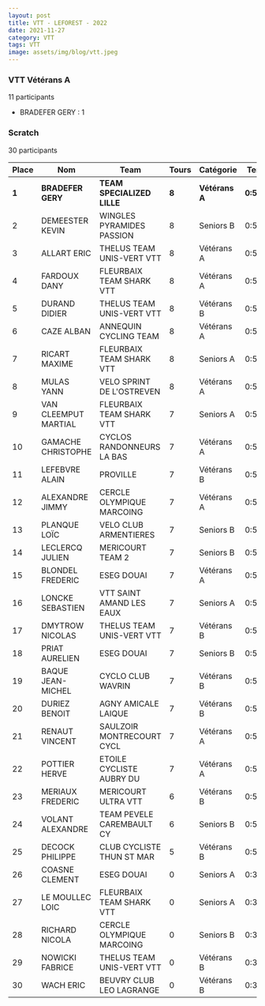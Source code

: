 ```yaml
---
layout: post
title: VTT - LEFOREST - 2022
date: 2021-11-27
category: VTT
tags: VTT
image: assets/img/blog/vtt.jpeg
---
```


### VTT Vétérans A
11 participants
- BRADEFER GERY : 1

### Scratch
30 participants

| Place | Nom | Team | Tours | Catégorie | Temps |
|---|---|---|---|---|---|
| **1** | **BRADEFER GERY** | **TEAM SPECIALIZED LILLE** | **8** | **Vétérans A** | **0:50:3** | 
| 2 | DEMEESTER KEVIN | WINGLES PYRAMIDES PASSION | 8 | Seniors B | 0:51:0 | 
| 3 | ALLART ERIC | THELUS TEAM UNIS-VERT VTT | 8 | Vétérans A | 0:53:22 | 
| 4 | FARDOUX DANY | FLEURBAIX TEAM SHARK VTT | 8 | Vétérans A | 0:53:40 | 
| 5 | DURAND DIDIER | THELUS TEAM UNIS-VERT VTT | 8 | Vétérans B | 0:54:22 | 
| 6 | CAZE ALBAN | ANNEQUIN CYCLING TEAM | 8 | Vétérans A | 0:54:26 | 
| 7 | RICART MAXIME | FLEURBAIX TEAM SHARK VTT | 8 | Seniors A | 0:54:30 | 
| 8 | MULAS YANN | VELO SPRINT DE L'OSTREVEN | 8 | Vétérans A | 0:55:25 | 
| 9 | VAN CLEEMPUT MARTIAL | FLEURBAIX TEAM SHARK VTT | 7 | Seniors A | 0:50:24 | 
| 10 | GAMACHE CHRISTOPHE | CYCLOS RANDONNEURS LA BAS | 7 | Vétérans A | 0:50:32 | 
| 11 | LEFEBVRE ALAIN | PROVILLE | 7 | Vétérans B | 0:50:37 | 
| 12 | ALEXANDRE JIMMY | CERCLE OLYMPIQUE MARCOING | 7 | Vétérans A | 0:51:10 | 
| 13 | PLANQUE LOÏC | VELO CLUB ARMENTIERES | 7 | Seniors B | 0:51:39 | 
| 14 | LECLERCQ JULIEN | MERICOURT TEAM 2 | 7 | Seniors B | 0:52:0 | 
| 15 | BLONDEL FREDERIC | ESEG DOUAI | 7 | Vétérans A | 0:52:16 | 
| 16 | LONCKE SEBASTIEN | VTT SAINT AMAND LES EAUX | 7 | Seniors A | 0:53:2 | 
| 17 | DMYTROW NICOLAS | THELUS TEAM UNIS-VERT VTT | 7 | Vétérans B | 0:53:34 | 
| 18 | PRIAT AURELIEN | ESEG DOUAI | 7 | Seniors B | 0:54:18 | 
| 19 | BAQUE JEAN-MICHEL | CYCLO CLUB WAVRIN | 7 | Vétérans B | 0:55:16 | 
| 20 | DURIEZ BENOIT | AGNY AMICALE LAIQUE | 7 | Vétérans B | 0:55:36 | 
| 21 | RENAUT VINCENT | SAULZOIR MONTRECOURT CYCL | 7 | Vétérans A | 0:56:33 | 
| 22 | POTTIER HERVE | ETOILE CYCLISTE AUBRY DU  | 7 | Vétérans A | 0:57:18 | 
| 23 | MERIAUX FREDERIC | MERICOURT ULTRA VTT | 6 | Vétérans B | 0:50:15 | 
| 24 | VOLANT ALEXANDRE | TEAM PEVELE CAREMBAULT CY | 6 | Seniors B | 0:51:17 | 
| 25 | DECOCK PHILIPPE | CLUB CYCLISTE THUN ST MAR | 5 | Vétérans B | 0:51:36 | 
| 26 | COASNE CLEMENT | ESEG DOUAI | 0 | Seniors A | 0:38:53 | 
| 27 | LE MOULLEC LOIC | FLEURBAIX TEAM SHARK VTT | 0 | Seniors A | 0:38:53 | 
| 28 | RICHARD NICOLA | CERCLE OLYMPIQUE MARCOING | 0 | Seniors B | 0:38:53 | 
| 29 | NOWICKI FABRICE | THELUS TEAM UNIS-VERT VTT | 0 | Vétérans B | 0:38:53 | 
| 30 | WACH ERIC | BEUVRY CLUB LEO LAGRANGE | 0 | Vétérans B | 0:38:53 | 
